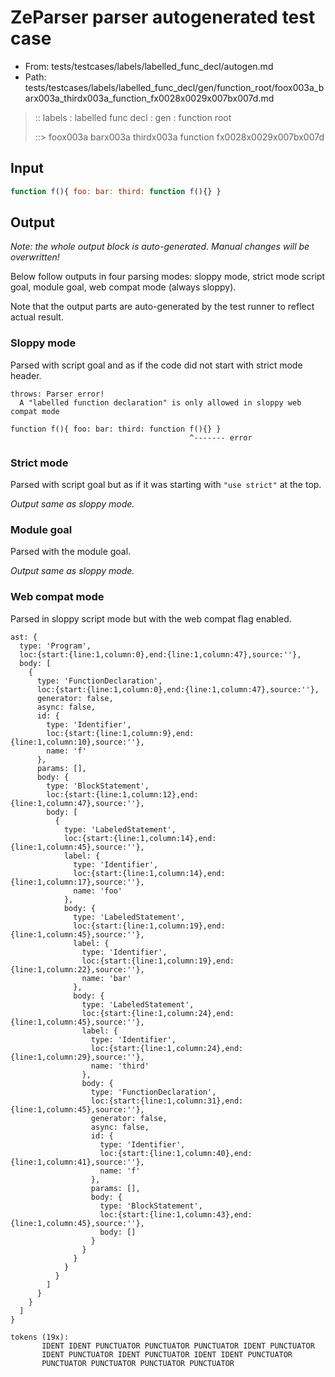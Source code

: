 # ZeParser parser autogenerated test case

- From: tests/testcases/labels/labelled_func_decl/autogen.md
- Path: tests/testcases/labels/labelled_func_decl/gen/function_root/foox003a_barx003a_thirdx003a_function_fx0028x0029x007bx007d.md

> :: labels : labelled func decl : gen : function root
>
> ::> foox003a barx003a thirdx003a function fx0028x0029x007bx007d

## Input


`````js
function f(){ foo: bar: third: function f(){} }
`````

## Output

_Note: the whole output block is auto-generated. Manual changes will be overwritten!_

Below follow outputs in four parsing modes: sloppy mode, strict mode script goal, module goal, web compat mode (always sloppy).

Note that the output parts are auto-generated by the test runner to reflect actual result.

### Sloppy mode

Parsed with script goal and as if the code did not start with strict mode header.

`````
throws: Parser error!
  A "labelled function declaration" is only allowed in sloppy web compat mode

function f(){ foo: bar: third: function f(){} }
                                        ^------- error
`````

### Strict mode

Parsed with script goal but as if it was starting with `"use strict"` at the top.

_Output same as sloppy mode._

### Module goal

Parsed with the module goal.

_Output same as sloppy mode._

### Web compat mode

Parsed in sloppy script mode but with the web compat flag enabled.

`````
ast: {
  type: 'Program',
  loc:{start:{line:1,column:0},end:{line:1,column:47},source:''},
  body: [
    {
      type: 'FunctionDeclaration',
      loc:{start:{line:1,column:0},end:{line:1,column:47},source:''},
      generator: false,
      async: false,
      id: {
        type: 'Identifier',
        loc:{start:{line:1,column:9},end:{line:1,column:10},source:''},
        name: 'f'
      },
      params: [],
      body: {
        type: 'BlockStatement',
        loc:{start:{line:1,column:12},end:{line:1,column:47},source:''},
        body: [
          {
            type: 'LabeledStatement',
            loc:{start:{line:1,column:14},end:{line:1,column:45},source:''},
            label: {
              type: 'Identifier',
              loc:{start:{line:1,column:14},end:{line:1,column:17},source:''},
              name: 'foo'
            },
            body: {
              type: 'LabeledStatement',
              loc:{start:{line:1,column:19},end:{line:1,column:45},source:''},
              label: {
                type: 'Identifier',
                loc:{start:{line:1,column:19},end:{line:1,column:22},source:''},
                name: 'bar'
              },
              body: {
                type: 'LabeledStatement',
                loc:{start:{line:1,column:24},end:{line:1,column:45},source:''},
                label: {
                  type: 'Identifier',
                  loc:{start:{line:1,column:24},end:{line:1,column:29},source:''},
                  name: 'third'
                },
                body: {
                  type: 'FunctionDeclaration',
                  loc:{start:{line:1,column:31},end:{line:1,column:45},source:''},
                  generator: false,
                  async: false,
                  id: {
                    type: 'Identifier',
                    loc:{start:{line:1,column:40},end:{line:1,column:41},source:''},
                    name: 'f'
                  },
                  params: [],
                  body: {
                    type: 'BlockStatement',
                    loc:{start:{line:1,column:43},end:{line:1,column:45},source:''},
                    body: []
                  }
                }
              }
            }
          }
        ]
      }
    }
  ]
}

tokens (19x):
       IDENT IDENT PUNCTUATOR PUNCTUATOR PUNCTUATOR IDENT PUNCTUATOR
       IDENT PUNCTUATOR IDENT PUNCTUATOR IDENT IDENT PUNCTUATOR
       PUNCTUATOR PUNCTUATOR PUNCTUATOR PUNCTUATOR
`````

